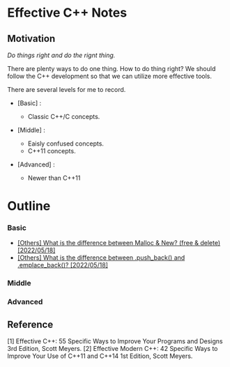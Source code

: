 # Effective C++ Notes
## Motivation
*Do things right and do the rignt thing.*

There are plenty ways to do one thing. How to do thing right? 
We should follow the C++ development so that we can utilize more effective tools.

There are several levels for me to record.

- [Basic] :
    - Classic C++/C concepts.

- [Middle] :
    - Eaisly confused concepts.
    - C++11 concepts.

- [Advanced] :
    - Newer than C++11
    

# Outline
### Basic
- [[Others] What is the difference between Malloc & New? (free & delete) [2022/05/18] ](others\Diff_New_Malloc.md)
- [[Others] What is the difference between .push_back() and .emplace_back()? [2022/05/18]]()

### Middle

### Advanced


## Reference
[1] Effective C++: 55 Specific Ways to Improve Your Programs and Designs 3rd Edition, Scott Meyers.
[2] Effective Modern C++: 42 Specific Ways to Improve Your Use of C++11 and C++14 1st Edition, Scott Meyers.

